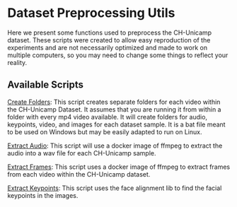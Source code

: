 # Dataset Preprocessing Utils

Here we present some functions used to preprocess the CH-Unicamp dataset. These scripts were created to allow easy reproduction of the experiments and are not necessarily optimized and made to work on multiple computers, so you may need to change some things to reflect your reality.

## Available Scripts

[Create Folders](create_folders.bat): This script creates separate folders for each video within the CH-Unicamp Dataset. It assumes that you are running it from within a folder with every mp4 video available. It will create folders for audio, keypoints, video, and images for each dataset sample. It is a bat file meant to be used on Windows but may be easily adapted to run on Linux.

[Extract Audio](extract_audio.bat): This script will use a docker image of ffmpeg to extract the audio into a wav file for each CH-Unicamp sample.

[Extract Frames](extract_frames.bat): This script uses a docker image of ffmpeg to extract frames from each video within the CH-Unicamp dataset.

[Extract Keypoints](extract_keypoints.py): This script uses the face alignment lib to find the facial keypoints in the images. 